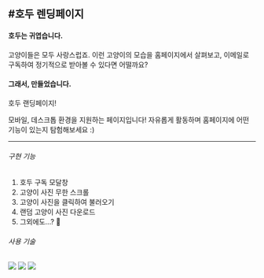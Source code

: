 #호두 렌딩페이지
------------
#### 호두는 귀엽습니다.

고양이들은 모두 사랑스럽죠. 이런 고양이의 모습을 홈페이지에서 살펴보고, 이메일로 구독하여 정기적으로 받아볼 수 있다면 어떨까요?

#### 그래서, 만들었습니다.
호두 랜딩페이지!

모바일, 데스크톱 환경을 지원하는 페이지입니다! 자유롭게 활동하며 홈페이지에 어떤 기능이 있는지 탐험해보세요 :)

------

###### 구현 기능
<ol>
    <li>호두 구독 모달창</li>
    <li>고양이 사진 무한 스크롤</li>
    <li>고양이 사진을 클릭하여 불러오기</li>
    <li>랜덤 고양이 사진 다운로드</li>
    <li>그외에도...? 💓 </li>
</ol>

###### 사용 기술
<img src="https://img.shields.io/badge/vanilla JavaScript-F7DF1E?style=for-the-badge&logo=javaScript&logoColor=white">
<img src="https://img.shields.io/badge/CSS-1572B6?style=for-the-badge&logo=CSS3&logoColor=white">
<img src="https://img.shields.io/badge/HTML-E34F26?style=for-the-badge&logo=HTML5&logoColor=white">